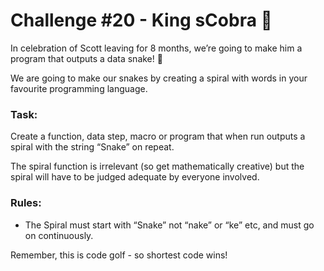 # Challenge #20 - King sCobra :wave:

In celebration of Scott leaving for 8 months, we’re going to make him a program that outputs a data snake! :snake:

We are going to make our snakes by creating a spiral with words in your favourite programming language.

### Task:
Create a function, data step, macro or program that when run outputs a spiral with the string “Snake” on repeat.

The spiral function is irrelevant (so get mathematically creative) but the spiral will have to be judged adequate by everyone involved.

### Rules:

- The Spiral must start with “Snake” not “nake” or “ke” etc, and must go on continuously.

Remember, this is code golf - so shortest code wins!
